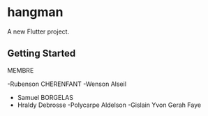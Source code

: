# hangman

A new Flutter project.

## Getting Started

MEMBRE

-Rubenson CHERENFANT
-Wenson Alseil
- Samuel BORGELAS
- Hraldy Debrosse
-Polycarpe Aldelson
-Gislain Yvon Gerah Faye
